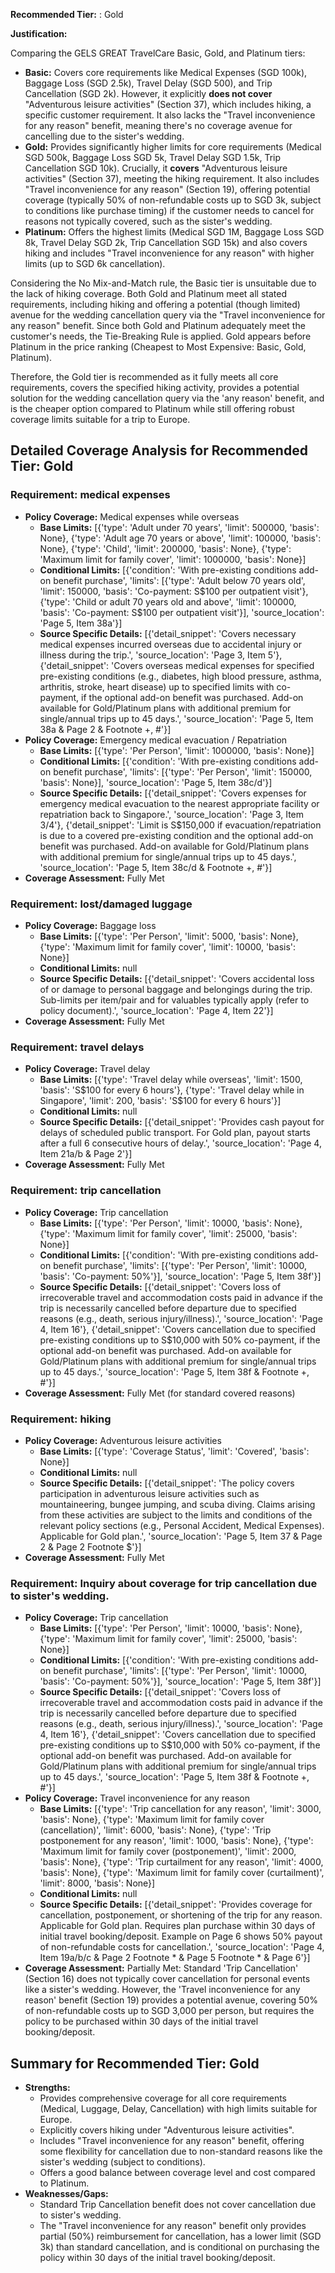 **Recommended Tier:** : Gold

**Justification:**

Comparing the GELS GREAT TravelCare Basic, Gold, and Platinum tiers:
*   **Basic:** Covers core requirements like Medical Expenses (SGD 100k), Baggage Loss (SGD 2.5k), Travel Delay (SGD 500), and Trip Cancellation (SGD 2k). However, it explicitly **does not cover** "Adventurous leisure activities" (Section 37), which includes hiking, a specific customer requirement. It also lacks the "Travel inconvenience for any reason" benefit, meaning there's no coverage avenue for cancelling due to the sister's wedding.
*   **Gold:** Provides significantly higher limits for core requirements (Medical SGD 500k, Baggage Loss SGD 5k, Travel Delay SGD 1.5k, Trip Cancellation SGD 10k). Crucially, it **covers** "Adventurous leisure activities" (Section 37), meeting the hiking requirement. It also includes "Travel inconvenience for any reason" (Section 19), offering potential coverage (typically 50% of non-refundable costs up to SGD 3k, subject to conditions like purchase timing) if the customer needs to cancel for reasons not typically covered, such as the sister's wedding.
*   **Platinum:** Offers the highest limits (Medical SGD 1M, Baggage Loss SGD 8k, Travel Delay SGD 2k, Trip Cancellation SGD 15k) and also covers hiking and includes "Travel inconvenience for any reason" with higher limits (up to SGD 6k cancellation).

Considering the No Mix-and-Match rule, the Basic tier is unsuitable due to the lack of hiking coverage. Both Gold and Platinum meet all stated requirements, including hiking and offering a potential (though limited) avenue for the wedding cancellation query via the "Travel inconvenience for any reason" benefit. Since both Gold and Platinum adequately meet the customer's needs, the Tie-Breaking Rule is applied. Gold appears before Platinum in the price ranking (Cheapest to Most Expensive: Basic, Gold, Platinum).

Therefore, the Gold tier is recommended as it fully meets all core requirements, covers the specified hiking activity, provides a potential solution for the wedding cancellation query via the 'any reason' benefit, and is the cheaper option compared to Platinum while still offering robust coverage limits suitable for a trip to Europe.

## Detailed Coverage Analysis for Recommended Tier: Gold

### Requirement: medical expenses

*   **Policy Coverage:** Medical expenses while overseas
    *   **Base Limits:** [{'type': 'Adult under 70 years', 'limit': 500000, 'basis': None}, {'type': 'Adult age 70 years or above', 'limit': 100000, 'basis': None}, {'type': 'Child', 'limit': 200000, 'basis': None}, {'type': 'Maximum limit for family cover', 'limit': 1000000, 'basis': None}]
    *   **Conditional Limits:** [{'condition': 'With pre-existing conditions add-on benefit purchase', 'limits': [{'type': 'Adult below 70 years old', 'limit': 150000, 'basis': 'Co-payment: S$100 per outpatient visit'}, {'type': 'Child or adult 70 years old and above', 'limit': 100000, 'basis': 'Co-payment: S$100 per outpatient visit'}], 'source_location': 'Page 5, Item 38a'}]
    *   **Source Specific Details:** [{'detail_snippet': 'Covers necessary medical expenses incurred overseas due to accidental injury or illness during the trip.', 'source_location': 'Page 3, Item 5'}, {'detail_snippet': 'Covers overseas medical expenses for specified pre-existing conditions (e.g., diabetes, high blood pressure, asthma, arthritis, stroke, heart disease) up to specified limits with co-payment, if the optional add-on benefit was purchased. Add-on available for Gold/Platinum plans with additional premium for single/annual trips up to 45 days.', 'source_location': 'Page 5, Item 38a & Page 2 & Footnote +, #'}]
*   **Policy Coverage:** Emergency medical evacuation / Repatriation
    *   **Base Limits:** [{'type': 'Per Person', 'limit': 1000000, 'basis': None}]
    *   **Conditional Limits:** [{'condition': 'With pre-existing conditions add-on benefit purchase', 'limits': [{'type': 'Per Person', 'limit': 150000, 'basis': None}], 'source_location': 'Page 5, Item 38c/d'}]
    *   **Source Specific Details:** [{'detail_snippet': 'Covers expenses for emergency medical evacuation to the nearest appropriate facility or repatriation back to Singapore.', 'source_location': 'Page 3, Item 3/4'}, {'detail_snippet': 'Limit is S$150,000 if evacuation/repatriation is due to a covered pre-existing condition and the optional add-on benefit was purchased. Add-on available for Gold/Platinum plans with additional premium for single/annual trips up to 45 days.', 'source_location': 'Page 5, Item 38c/d & Footnote +, #'}]
*   **Coverage Assessment:** Fully Met

### Requirement: lost/damaged luggage

*   **Policy Coverage:** Baggage loss
    *   **Base Limits:** [{'type': 'Per Person', 'limit': 5000, 'basis': None}, {'type': 'Maximum limit for family cover', 'limit': 10000, 'basis': None}]
    *   **Conditional Limits:** null
    *   **Source Specific Details:** [{'detail_snippet': 'Covers accidental loss of or damage to personal baggage and belongings during the trip. Sub-limits per item/pair and for valuables typically apply (refer to policy document).', 'source_location': 'Page 4, Item 22'}]
*   **Coverage Assessment:** Fully Met

### Requirement: travel delays

*   **Policy Coverage:** Travel delay
    *   **Base Limits:** [{'type': 'Travel delay while overseas', 'limit': 1500, 'basis': 'S$100 for every 6 hours'}, {'type': 'Travel delay while in Singapore', 'limit': 200, 'basis': 'S$100 for every 6 hours'}]
    *   **Conditional Limits:** null
    *   **Source Specific Details:** [{'detail_snippet': 'Provides cash payout for delays of scheduled public transport. For Gold plan, payout starts after a full 6 consecutive hours of delay.', 'source_location': 'Page 4, Item 21a/b & Page 2'}]
*   **Coverage Assessment:** Fully Met

### Requirement: trip cancellation

*   **Policy Coverage:** Trip cancellation
    *   **Base Limits:** [{'type': 'Per Person', 'limit': 10000, 'basis': None}, {'type': 'Maximum limit for family cover', 'limit': 25000, 'basis': None}]
    *   **Conditional Limits:** [{'condition': 'With pre-existing conditions add-on benefit purchase', 'limits': [{'type': 'Per Person', 'limit': 10000, 'basis': 'Co-payment: 50%'}], 'source_location': 'Page 5, Item 38f'}]
    *   **Source Specific Details:** [{'detail_snippet': 'Covers loss of irrecoverable travel and accommodation costs paid in advance if the trip is necessarily cancelled before departure due to specified reasons (e.g., death, serious injury/illness).', 'source_location': 'Page 4, Item 16'}, {'detail_snippet': 'Covers cancellation due to specified pre-existing conditions up to S$10,000 with 50% co-payment, if the optional add-on benefit was purchased. Add-on available for Gold/Platinum plans with additional premium for single/annual trips up to 45 days.', 'source_location': 'Page 5, Item 38f & Footnote +, #'}]
*   **Coverage Assessment:** Fully Met (for standard covered reasons)

### Requirement: hiking

*   **Policy Coverage:** Adventurous leisure activities
    *   **Base Limits:** [{'type': 'Coverage Status', 'limit': 'Covered', 'basis': None}]
    *   **Conditional Limits:** null
    *   **Source Specific Details:** [{'detail_snippet': 'The policy covers participation in adventurous leisure activities such as mountaineering, bungee jumping, and scuba diving. Claims arising from these activities are subject to the limits and conditions of the relevant policy sections (e.g., Personal Accident, Medical Expenses). Applicable for Gold plan.', 'source_location': 'Page 5, Item 37 & Page 2 & Page 2 Footnote $'}]
*   **Coverage Assessment:** Fully Met

### Requirement: Inquiry about coverage for trip cancellation due to sister's wedding.

*   **Policy Coverage:** Trip cancellation
    *   **Base Limits:** [{'type': 'Per Person', 'limit': 10000, 'basis': None}, {'type': 'Maximum limit for family cover', 'limit': 25000, 'basis': None}]
    *   **Conditional Limits:** [{'condition': 'With pre-existing conditions add-on benefit purchase', 'limits': [{'type': 'Per Person', 'limit': 10000, 'basis': 'Co-payment: 50%'}], 'source_location': 'Page 5, Item 38f'}]
    *   **Source Specific Details:** [{'detail_snippet': 'Covers loss of irrecoverable travel and accommodation costs paid in advance if the trip is necessarily cancelled before departure due to specified reasons (e.g., death, serious injury/illness).', 'source_location': 'Page 4, Item 16'}, {'detail_snippet': 'Covers cancellation due to specified pre-existing conditions up to S$10,000 with 50% co-payment, if the optional add-on benefit was purchased. Add-on available for Gold/Platinum plans with additional premium for single/annual trips up to 45 days.', 'source_location': 'Page 5, Item 38f & Footnote +, #'}]
*   **Policy Coverage:** Travel inconvenience for any reason
    *   **Base Limits:** [{'type': 'Trip cancellation for any reason', 'limit': 3000, 'basis': None}, {'type': 'Maximum limit for family cover (cancellation)', 'limit': 6000, 'basis': None}, {'type': 'Trip postponement for any reason', 'limit': 1000, 'basis': None}, {'type': 'Maximum limit for family cover (postponement)', 'limit': 2000, 'basis': None}, {'type': 'Trip curtailment for any reason', 'limit': 4000, 'basis': None}, {'type': 'Maximum limit for family cover (curtailment)', 'limit': 8000, 'basis': None}]
    *   **Conditional Limits:** null
    *   **Source Specific Details:** [{'detail_snippet': 'Provides coverage for cancellation, postponement, or shortening of the trip for any reason. Applicable for Gold plan. Requires plan purchase within 30 days of initial travel booking/deposit. Example on Page 6 shows 50% payout of non-refundable costs for cancellation.', 'source_location': 'Page 4, Item 19a/b/c & Page 2 Footnote * & Page 5 Footnote * & Page 6'}]
*   **Coverage Assessment:** Partially Met: Standard 'Trip Cancellation' (Section 16) does not typically cover cancellation for personal events like a sister's wedding. However, the 'Travel inconvenience for any reason' benefit (Section 19) provides a potential avenue, covering 50% of non-refundable costs up to SGD 3,000 per person, but requires the policy to be purchased within 30 days of the initial travel booking/deposit.

## Summary for Recommended Tier: Gold

*   **Strengths:**
    *   Provides comprehensive coverage for all core requirements (Medical, Luggage, Delay, Cancellation) with high limits suitable for Europe.
    *   Explicitly covers hiking under "Adventurous leisure activities".
    *   Includes "Travel inconvenience for any reason" benefit, offering some flexibility for cancellation due to non-standard reasons like the sister's wedding (subject to conditions).
    *   Offers a good balance between coverage level and cost compared to Platinum.
*   **Weaknesses/Gaps:**
    *   Standard Trip Cancellation benefit does not cover cancellation due to sister's wedding.
    *   The "Travel inconvenience for any reason" benefit only provides partial (50%) reimbursement for cancellation, has a lower limit (SGD 3k) than standard cancellation, and is conditional on purchasing the policy within 30 days of the initial travel booking/deposit.
```